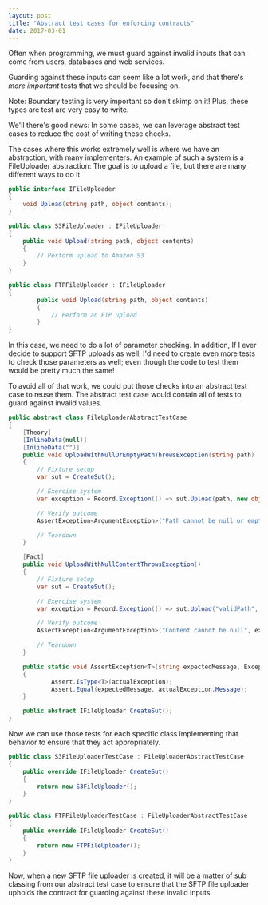 ```yaml
---
layout: post
title: "Abstract test cases for enforcing contracts"
date: 2017-03-01
---
```


Often when programming, we must guard against invalid inputs that can come
from users, databases and web services.

Guarding against these inputs can seem like a lot work, and that there's
*more important* tests that we should be focusing on.

Note: Boundary testing is very important so don't skimp on it! Plus, these
types are test are very easy to write.

We'll there's good news: In some cases, we can leverage abstract test cases to
reduce the cost of writing these checks.

The cases where this works extremely well is where we have an abstraction,
with many implementers. An example of such a system is a FileUploader
abstraction: The goal is to upload a file, but there are many
different ways to do it.

```cs
public interface IFileUploader
{
    void Upload(string path, object contents);
}
```

```cs
public class S3FileUploader : IFileUploader
{
    public void Upload(string path, object contents)
    {
        // Perform upload to Amazon S3
    }
}
```

```cs
public class FTPFileUploader : IFileUploader
{
        public void Upload(string path, object contents)
        {
            // Perform an FTP upload
        }
}
```

In this case, we need to do a lot of parameter checking. In addition, If I ever
decide to support SFTP uploads as well, I'd need to create even more tests to
check those parameters as well; even though the code to test them would be
pretty much the same!

To avoid all of that work, we could put those checks into an abstract test case
to reuse them. The abstract test case would contain all of tests to guard
against invalid values.

```cs
public abstract class FileUploaderAbstractTestCase
{
    [Theory]
    [InlineData(null)]
    [InlineData("")]
    public void UploadWithNullOrEmptyPathThrowsException(string path)
    {
        // Fixture setup
        var sut = CreateSut();

        // Exercise system
        var exception = Record.Exception(() => sut.Upload(path, new object()));

        // Verify outcome
        AssertException<ArgumentException>("Path cannot be null or empty", exception);

        // Teardown
    }

    [Fact]
    public void UploadWithNullContentThrowsException()
    {
        // Fixture setup
        var sut = CreateSut();

        // Exercise system
        var exception = Record.Exception(() => sut.Upload("validPath", null));

        // Verify outcome
        AssertException<ArgumentException>("Content cannot be null", exception);

        // Teardown
    }    

    public static void AssertException<T>(string expectedMessage, Exception actualException)
    {
            Assert.IsType<T>(actualException);
            Assert.Equal(expectedMessage, actualException.Message);
    }

    public abstract IFileUploader CreateSut();
}
```

Now we can use those tests for each specific class implementing that behavior
to ensure that they act appropriately.

```cs
public class S3FileUploaderTestCase : FileUploaderAbstractTestCase
{
    public override IFileUploader CreateSut()
    {
        return new S3FileUploader();
    }
}

public class FTPFileUploaderTestCase : FileUploaderAbstractTestCase
{
    public override IFileUploader CreateSut()
    {
        return new FTPFileUploader();
    }
}
```

Now, when a new SFTP file uploader is created, it will be a matter of
sub classing from our abstract test case to ensure that the SFTP file uploader
upholds the contract for guarding against these invalid inputs.
